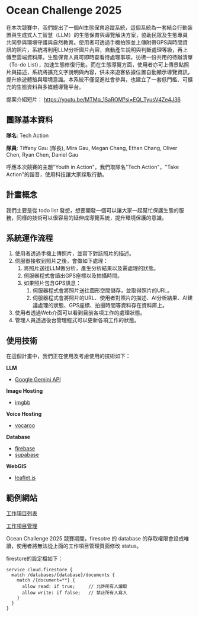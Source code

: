 # Ocean Challenge 2025

在本次競賽中，我們提出了一個AI生態保育追蹤系統，這個系統為一套結合行動裝置與生成式人工智慧（LLM）的生態保育與導覽解決方案，協助民眾及生態專員共同參與環境守護與自然教育。使用者可透過手機拍照並上傳附帶GPS與時間資訊的照片，系統將利用LLM分析圖片內容，自動產生說明與判斷處理等級，再上傳至雲端資料庫。生態保育人員可即時查看待處理事項，彷彿一份共用的待辦清單（To-do List），加速生態修復行動。而在生態導覽方面，使用者亦可上傳景點照片與描述，系統將擴充文字說明與內容，供未來遊客依據位置自動顯示導覽資訊，提升旅遊體驗與環境意識。本系統不僅促進社會參與，也建立了一套低門檻、可擴充的生態資料與多媒體導覽平台。

提案介紹短片： https://youtu.be/MTMq_1SaROM?si=EQl_TyusV4Ze4J36

## 團隊基本資料

**隊名**: Tech Action

**隊員**: Tiffany Gau (隊長), Mira Gau, Megan Chang, Ethan Chang, Oliver Chen, Ryan Chen, Daniel Gau

呼應本次競賽的主題"Youth in Action"，我們取隊名"Tech Action"，"Take Action"的諧音，使用科技讓大家採取行動。

## 計畫概念

我們主要是從 todo list 發想，想要開發一個可以讓大家一起幫忙保護生態的服務，同樣的技術可以很容易的延伸成導覽系統，提升環境保護的意識。

## 系統運作流程

1. 使用者透過手機上傳照片，並寫下對該照片的描述。
2. 伺服器接收到照片之後，會做如下處理：
    1. 將照片送往LLM做分析，產生分析結果以及需處理的狀態。
    2. 伺服器程式會讀出GPS座標以及拍攝時間。
    3. 如果照片包含GPS訊息：
        1. 伺服器程式會將照片送往圖形空間儲存，並取得照片的URL。
        2. 伺服器程式會將照片的URL、使用者對照片的描述、AI分析結果、AI建議處理的狀態、GPS座標、拍攝時間等資料存在資料庫上。
3. 使用者透過Web介面可以看到目前各項工作的處理狀態。
4. 管理人員透過後台管理程式可以更新各項工作的狀態。



## 使用技術

在這個計畫中，我們正在使用及考慮使用的技術如下：

**LLM**

* [Google Gemini API](https://aistudio.google.com/)

**Image Hosting**

* [imgbb](https://imgbb.com/)

**Voice Hosting**

* [vocaroo](https://vocaroo.com/)

**Database**

* [firebase](https://firebase.google.com/)
* [supabase](https://supabase.com/)

**WebGIS**

* [leaflet.js](https://leafletjs.com/)

## 範例網站

[工作項目列表](https://allergicalligator.github.io/ocean_challenge_2025)

[工作項目管理](https://allergicalligator.github.io/ocean_challenge_2025/update.html)

Ocean Challenge 2025 競賽期間，firesotre 的 database 的存取權限會設成唯讀，使用者將無法從上面的工作項目管理頁面修改 status。

firestore的設定檔如下：

```
service cloud.firestore {
  match /databases/{database}/documents {
    match /{document=**} {
      allow read: if true;     // 允許所有人讀取
      allow write: if false;   // 禁止所有人寫入
    }
  }
}
```
